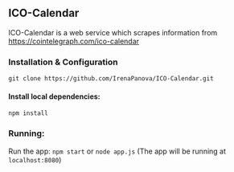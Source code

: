 ## ICO-Calendar ##

 ICO-Calendar is a web service which scrapes information from https://cointelegraph.com/ico-calendar

### Installation & Configuration ###

 `git clone https://github.com/IrenaPanova/ICO-Calendar.git`

#### Install local dependencies: ####

 `npm install`

### Running: ###

 Run the app: `npm start` or `node app.js` (The app will be running at `localhost:8080`)
